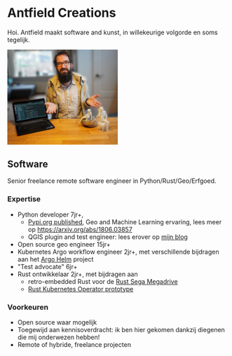 # Antfield Creations
Hoi. Antfield maakt software and kunst, in willekeurige volgorde en soms tegelijk.

<img src="static/img/showcase.png" height="50%" width="50%" alt="Software en kunst???">

## Software

Senior freelance remote software engineer in Python/Rust/Geo/Erfgoed.

### Expertise

- Python developer 7jr+, 
  - [Pypi.org published](https://pypi.org/project/deep-geometry), Geo and Machine Learning
    ervaring, lees meer op https://arxiv.org/abs/1806.03857
  - QGIS plugin and test engineer: lees erover
    op [mijn blog](https://reinvantveer.github.io/2021/04/10/qgis-plugin-development.html)
- Open source geo engineer 15jr+
- Kubernetes Argo workflow engineer 2jr+, met verschillende bijdragen aan
  het [Argo Helm](https://github.com/argoproj/argo-helm) project
- "Test advocate" 6jr+
- Rust ontwikkelaar 2jr+, met bijdragen aan 
  - retro-embedded Rust voor de [Rust Sega Megadrive](https://github.com/ricky26/rust-mega-drive) 
  - [Rust Kubernetes Operator prototype](https://github.com/Pscheidl/rust-kubernetes-operator-example/pull/6)

### Voorkeuren
- Open source waar mogelijk
- Toegewijd aan kennisoverdracht: ik ben hier gekomen dankzij diegenen die mij onderwezen hebben!
- Remote of hybride, freelance projecten
